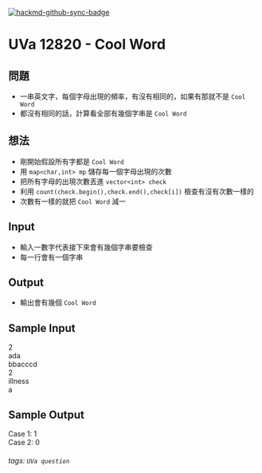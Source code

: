 [![hackmd-github-sync-badge](https://hackmd.io/kd59igrUSW6a6rgjHIYnVw/badge)](https://hackmd.io/kd59igrUSW6a6rgjHIYnVw)

# UVa 12820 - Cool Word

## 問題
* 一串英文字，每個字母出現的頻率，有沒有相同的，如果有那就不是 `Cool Word`
* 都沒有相同的話，計算看全部有幾個字串是 `Cool Word`

## 想法
* 剛開始假設所有字都是 `Cool Word` 
* 用 `map<char,int> mp` 儲存每一個字母出現的次數
* 把所有字母的出現次數丟進 `vector<int> check`  
* 利用 `count(check.begin(),check.end(),check[i])` 檢查有沒有次數一樣的
* 次數有一樣的就把 `Cool Word` 減一

## Input
* 輸入一數字代表接下來會有幾個字串要檢查
* 每一行會有一個字串

## Output
* 輸出會有幾個 `Cool Word`

## Sample Input
2  
ada  
bbacccd  
2  
illness  
a  

## Sample Output
Case 1: 1  
Case 2: 0  

###### tags: `UVa question`